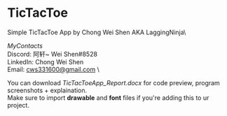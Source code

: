 # TicTacToe
Simple TicTacToe App
by Chong Wei Shen AKA LaggingNinja\

_MyContacts_\
Discord: 阿轩~ Wei Shen#8528 \
LinkedIn: Chong Wei Shen \
Email: cws331600@gmail.com \

 

You can download *TicTacToeApp_Report.docx* for code preview, program screenshots + explaination.\
Make sure to import **drawable** and **font** files if you're adding this to ur project.



